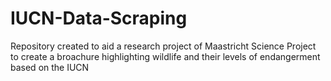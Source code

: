 # IUCN-Data-Scraping
Repository created to aid a research project of Maastricht Science Project to create a broachure highlighting wildlife and their levels of endangerment based on the IUCN
